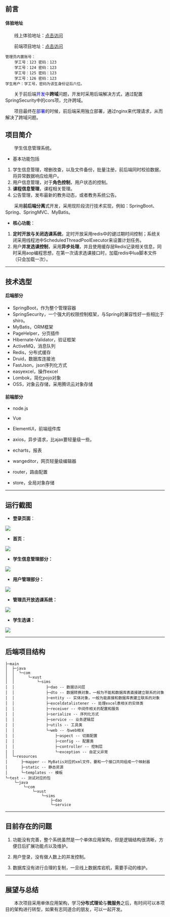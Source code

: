 ## 前言

#### 体验地址

&emsp;&emsp;线上体验地址：[点击访问](http://175.24.53.252:8000/)

&emsp;&emsp;前端项目地址：[点击访问](https://github.com/LeeCue/sims_vue)

```
管理员内置账号：
	学工号：123 密码：123
	学工号：124 密码：123
	学工号：125 密码：123
	学工号：126 密码：123
学生用户：学工号，密码为该生身份证后六位。
```

&emsp;&emsp;关于前后端<font color='blue'>开发</font>中**跨域**问题，开发时采用后端解决方式，通过配置SpringSecurity中的cors项，允许跨域。

&emsp;&emsp;项目最终在<font color='blue'>部署</font>的时候，前后端采用独立部署，通过nginx来代理请求，从而解决了跨域问题。

## 项目简介

&emsp;&emsp;学生信息管理系统。

- 基本功能包括

1. 学生信息管理，增删改查，以及文件备份，批量注册，前后端同时校验数据，将异常数据响应给用户。
2. 用户信息管理，对于**角色控制**，用户状态的控制。
3. **课程信息管理**，课程相关管理。
4. 公告管理，发布最新的教务动态，或者教务系统公告。

&emsp;&emsp;采用**前后端分离**式开发，采用现阶段流行技术实现，例如：SpringBoot、Spring、SpringMVC、MyBatis。

- **核心功能**：

1. **定时开放与关闭选课系统**，定时开放采用redis中的键过期时间控制；系统关闭采用线程池中ScheduledThreadPoolExecutor来设置计划任务。
2. 用户**并发选课控制**，采用**异步处理**，并且使用缓存层Redis记录相关信息，同时采用aop编程思想，在第一次请求选课接口时，加载redis中lua脚本文件（只会加载一次）。

- - -

## 技术选型

#### 后端部分

- SpringBoot，作为整个管理容器
- SpringSecurity，一个强大的权限控制框架，与Spring的兼容性好一些相比于shiro。
- MyBatis，ORM框架
- PageHelper，分页插件
- Hibernate-Validator，验证框架
- ActiveMQ，消息队列
- Redis，分布式缓存
- Druid，数据库连接池
- FastJson，json序列化方式
- easyexcel，操作excel
- Lombok，简化pojo对象
- OSS，对象云存储，采用腾讯云对象存储

#### 前端部分

- node.js

- Vue
- ElementUI，前端组件库
- axios，异步请求，比ajax要轻量级一些。
- echarts，报表
- wangeditor，网页轻量级编辑器
- router，路由配置
- store，全局对象存储

---

## 运行截图

- **登录页面**：

![](./images/sims_index.png)

- **首页**：

![](./images/sims_home.png)

- **学生信息管理部分：**

![](./images/sims_student.png)

- **用户管理部分：**

![](./images/sims_personal.png)

- **管理员开放选课系统：**

![](./images/sims_course_system.png)

- **学生选课：**

![](./images/sims_student_select_course.png)

---

## 后端项目结构

```
├─main
│  ├─java
│  │  └─com
│  │      └─xust
│  │          └─sims
│  │              ├─dao -- 数据访问层
│  │              ├─dto -- 数据转换对象，一般为不能和数据库表直接建立联系的对象
│  │              ├─entity -- 实体对象，一般为能直接和数据库表建立联系的对象
│  │              ├─exceldatalistener -- 处理excel表相关的实体类
│  │              ├─receiver -- 中间件相关的配置和服务
│  │              ├─serialize -- 序列化方式
│  │              ├─service -- 业务逻辑层
│  │              ├─utils -- 工具类
│  │              └─web -- 与web相关
│  │                  ├─aspect -- 切面配置
│  │                  ├─config -- 配置类
│  │                  ├─controller -- 控制层
│  │                  └─exception -- 自定义异常
│  └─resources
│      ├─mapper -- MyBatis对应的xml文件，要和一个接口共同组成一个映射器
│      ├─static -- 静态资源
│      └─templates -- 模板
└─test -- 测试对应的包
    └─java
        └─com
            └─xust
                └─sims
                    ├─dao
                    └─service
```

---

## 目前存在的问题

1. 功能没有完善，整个系统虽然是一个单体应用架构，但是逻辑结构很清晰，方便日后扩展功能点以及维护。

2. 用户登录，没有做人数上的并发控制。
3. 数据库没有进行合理的复制，一旦线上数据库宕机，需要手动的维护。

---

## 展望与总结

&emsp;&emsp;本次项目采用单体应用架构，学习**分布式理论**与**微服务**之后，有时间可以本项目的架构进行转型，如果有志同道合的朋友，可以一起开发。
